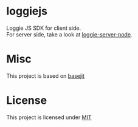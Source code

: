 # loggiejs 
Loggie JS SDK for client side.  
For server side, take a look at [loggie-server-node](https://github.com/haxpor/loggie-server-node).

# Misc
This project is based on [basejit](https://github.com/haxpor/basejit)

# License
This project is licensed under [MIT](https://github.com/haxpor/loggie.js/blob/master/LICENSE)
